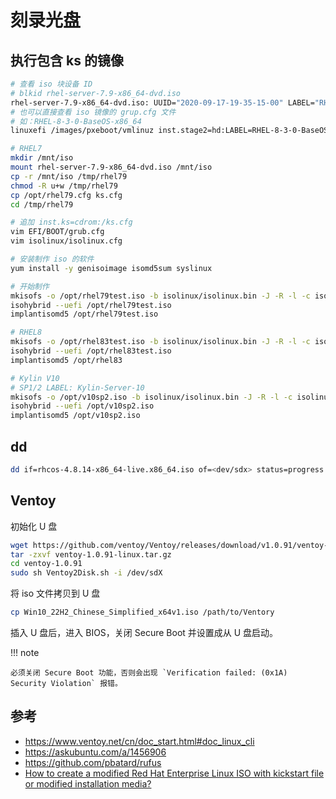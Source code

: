 # 刻录光盘

## 执行包含 ks 的镜像

```sh
# 查看 iso 块设备 ID
# blkid rhel-server-7.9-x86_64-dvd.iso 
rhel-server-7.9-x86_64-dvd.iso: UUID="2020-09-17-19-35-15-00" LABEL="RHEL-7.9 Server.x86_64" TYPE="iso9660" PTTYPE="dos" 
# 也可以直接查看 iso 镜像的 grup.cfg 文件
# 如：RHEL-8-3-0-BaseOS-x86_64
linuxefi /images/pxeboot/vmlinuz inst.stage2=hd:LABEL=RHEL-8-3-0-BaseOS-x86_64 quiet inst.ks=cdrom:/ks.cfg

# RHEL7
mkdir /mnt/iso
mount rhel-server-7.9-x86_64-dvd.iso /mnt/iso
cp -r /mnt/iso /tmp/rhel79
chmod -R u+w /tmp/rhel79
cp /opt/rhel79.cfg ks.cfg
cd /tmp/rhel79

# 追加 inst.ks=cdrom:/ks.cfg
vim EFI/BOOT/grub.cfg 
vim isolinux/isolinux.cfg 

# 安装制作 iso 的软件
yum install -y genisoimage isomd5sum syslinux

# 开始制作
mkisofs -o /opt/rhel79test.iso -b isolinux/isolinux.bin -J -R -l -c isolinux/boot.cat -no-emul-boot -boot-load-size 4 -boot-info-table -eltorito-alt-boot -e images/efiboot.img -no-emul-boot -graft-points -joliet-long -V "RHEL-7.9 Server.x86_64" .
isohybrid --uefi /opt/rhel79test.iso 
implantisomd5 /opt/rhel79test.iso 

# RHEL8
mkisofs -o /opt/rhel83test.iso -b isolinux/isolinux.bin -J -R -l -c isolinux/boot.cat -no-emul-boot -boot-load-size 4 -boot-info-table -eltorito-alt-boot -e images/efiboot.img -no-emul-boot -graft-points -joliet-long -V "RHEL-8-3-0-BaseOS-x86_64" .
isohybrid --uefi /opt/rhel83test.iso
implantisomd5 /opt/rhel83

# Kylin V10
# SP1/2 LABEL: Kylin-Server-10
mkisofs -o /opt/v10sp2.iso -b isolinux/isolinux.bin -J -R -l -c isolinux/boot.cat -no-emul-boot -boot-load-size 4 -boot-info-table -eltorito-alt-boot -e images/efiboot.img -no-emul-boot -graft-points -V "Kylin-Server-10" .
isohybrid --uefi /opt/v10sp2.iso
implantisomd5 /opt/v10sp2.iso
```

## dd

```sh
dd if=rhcos-4.8.14-x86_64-live.x86_64.iso of=<dev/sdx> status=progress
```

## Ventoy

初始化 U 盘

```sh
wget https://github.com/ventoy/Ventoy/releases/download/v1.0.91/ventoy-1.0.91-linux.tar.gz
tar -zxvf ventoy-1.0.91-linux.tar.gz
cd ventoy-1.0.91
sudo sh Ventoy2Disk.sh -i /dev/sdX
```

将 iso 文件拷贝到 U 盘

```sh
cp Win10_22H2_Chinese_Simplified_x64v1.iso /path/to/Ventory
```

插入 U 盘后，进入 BIOS，关闭 Secure Boot 并设置成从 U 盘启动。

!!! note

    必须关闭 Secure Boot 功能，否则会出现 `Verification failed: (0x1A) Security Violation` 报错。

## 参考

- https://www.ventoy.net/cn/doc_start.html#doc_linux_cli
- https://askubuntu.com/a/1456906
- https://github.com/pbatard/rufus
- [How to create a modified Red Hat Enterprise Linux ISO with kickstart file or modified installation media?](https://access.redhat.com/solutions/60959)
